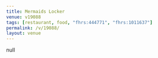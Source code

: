 ```yaml
---
title: Mermaids Locker
venue: v19088
tags: [restaurant, food, "fhrs:444771", "fhrs:1011637"]
permalink: /v/19088/
layout: venue
---
```

null